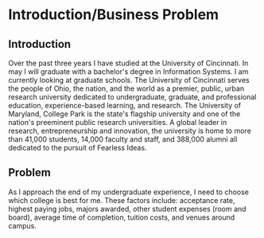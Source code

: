 # Introduction/Business Problem
## Introduction
Over the past three years I have studied at the University of Cincinnati. In may I will graduate with a bachelor's degree in Information Systems. I am currently looking at graduate schools. The University of Cincinnati serves the people of Ohio, the nation, and the world as a premier, public, urban research university dedicated to undergraduate, graduate, and professional education, experience-based learning, and research. The University of Maryland, College Park is the state's flagship university and one of the nation's preeminent public research universities. A global leader in research, entrepreneurship and innovation, the university is home to more than 41,000 students, 14,000 faculty and staff, and 388,000 alumni all dedicated to the pursuit of Fearless Ideas.

## Problem
As I approach the end of my undergraduate experience, I need to choose which college is best for me. These factors include: acceptance rate, highest paying jobs, majors awarded, other student expenses (room and board), average time of completion, tuition costs, and venues around campus.
